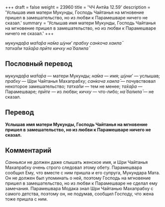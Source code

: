 +++
draft = false
weight = 23960
title = 'ЧЧ Антйа 12.59'
description = 'Услышав имя матери Мукунды, Господь Чайтанья на мгновение пришел в замешательство, но из любви к Парамешваре ничего не сказал.'
summary = 'Услышав имя матери Мукунды, Господь Чайтанья на мгновение пришел в замешательство, но из любви к Парамешваре ничего не сказал.'
+++

_мукунда̄ра ма̄та̄ра на̄ма ш́уни’ прабху сан̇коча хаила̄  
татха̄пи та̄ха̄ра прӣте кичху на̄ балила̄_

## Пословный перевод

_мукунда̄ра_ _ма̄та̄ра_ — матери Мукунды; _на̄ма_ — имя; _ш́уни’_ — услышав; _прабху_ — Шри Чайтанья Махапрабху; _сан̇коча_ _хаила̄_ — почувствовал некоторое замешательство; _татха̄пи_ — тем не менее; _та̄ха̄ра_ — Парамешваре; _прӣте_ — из любви; _кичху_ — что-либо; _на̄_ _балила̄_ — не сказал.

## Перевод

**Услышав имя матери Мукунды, Господь Чайтанья на мгновение пришел в замешательство, но из любви к Парамешваре ничего не сказал.**

## Комментарий

_Санньяси_ не должен даже слышать женское имя, и Шри Чайтанья Махапрабху очень строго следовал этому обету. Парамешвара сообщил Ему, что вместе с ним пришла и его супруга, Мукундара Мата. Он не должен был упоминать о ней, поэтому Господь на мгновение пришел в замешательство, но из любви к Парамешваре не сделал ему замечания. Парамешвара Модака знал Шри Чайтанью Махапрабху с самого детства, поэтому он, не подумав, сообщил Господу, что жена тоже пришла с ним.
